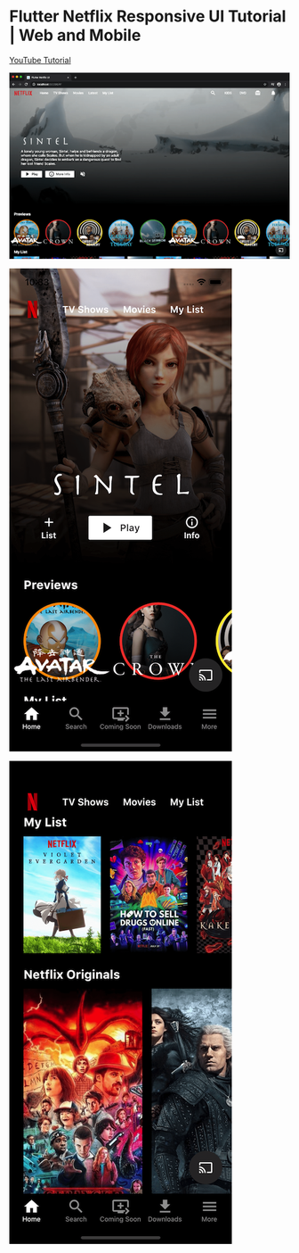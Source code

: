 # Flutter Netflix Responsive UI Tutorial | Web and Mobile

[YouTube Tutorial](https://youtube.com/MarcusNg)

![Web Screenshot](screenshots/web.png)

![Mobile Screenshot 1](screenshots/mobile0.png)

![Mobile Screenshot 2](screenshots/mobile1.png)
